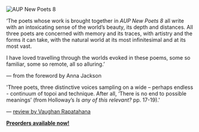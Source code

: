 <img src="{{ site.url }}/images/AUP_New_Poets_8.jpg" alt="AUP New Poets 8" class="mt4 db center"/><br>

‘The poets whose work is brought together in <i>AUP New Poets 8</i> all write with an intoxicating sense of the world’s beauty, its depth and distances. All three poets are concerned with memory and its traces, with artistry and the forms it can take, with the natural world at its most infinitesimal and at its most vast.

I have loved travelling through the worlds evoked in these poems, some so familiar, some so remote, all so alluring.’

— from the foreword by Anna Jackson

'Three poets, three distinctive voices sampling on a wide – perhaps endless - continuum of topoi and technique. After all, ‘There is no end to possible meanings’ (from Holloway’s *Is any of this relevant?* pp. 17-19).'

— <a href="http://www.flaxroots.com/flaxflower/three-poets-three-distinctive-voices">review by Vaughan Rapatahana</a>

<b><a href="https://aucklanduniversitypress.co.nz/aup-new-poets-8/">Preorders available now!</a><b><br>
